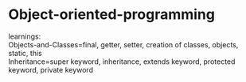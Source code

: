 # Object-oriented-programming
learnings:<br/>
Objects-and-Classes=final, getter, setter, creation of classes, objects, static, this<br/>
Inheritance=super keyword, inheritance, extends keyword, protected keyword, private keyword<br/>
<br>